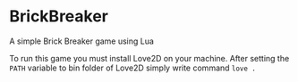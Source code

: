 # BrickBreaker
A simple Brick Breaker game using Lua

To run this game you must install Love2D on your machine. 
After setting the `PATH` variable to bin folder of Love2D simply write command `love .`

